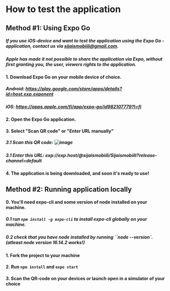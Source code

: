 
# How to test the application

## Method #1: Using Expo Go

##### If you use iOS-device and want to test the application using the Expo Go -application, contact us via sijaismobiili@gmail.com. 
##### Apple has made it not possible to share the application via Expo, without first granting you, the user, viewers rights to the application.


#### 1. Download Expo Go on your mobile device of choice.
##### Android: https://play.google.com/store/apps/details?id=host.exp.exponent
##### iOS: https://apps.apple.com/fi/app/expo-go/id982107779?l=fi

#### 2. Open the Expo Go application.

#### 3. Select "Scan QR code" or "Enter URL manually"
##### 3.1 Scan this QR code: ![image](https://user-images.githubusercontent.com/71447366/214024784-a8417f49-3980-4996-a926-f55d0ec8e16b.png)
##### 3.1 Enter this URL: exp://exp.host/@sijaismobiili/Sijaismobiili?release-channel=default

#### 4. The application is being downloaded, and soon it's ready to use!




## Method #2: Running application locally

#### 0. You'll need expo-cli and some version of node installed on your machine.
##### 0.1 run `npm install -g expo-cli` to install expo-cli globally on your machine.
##### 0.2 check that you have node installed by running ``node --version`. (atleast node version 16.14.2 works!)

#### 1. Fork the project to your machine

#### 2. Run `npm install` and `expo start`

#### 3. Scan the QR-code on your devices or launch open in a simulator of your choice 

